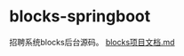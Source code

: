 # blocks-springboot
招聘系统blocks后台源码。
[blocks项目文档.md](https://github.com/shiyi520i/blocks-springboot/files/8797089/blocks.md)
